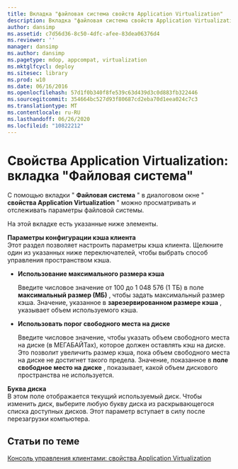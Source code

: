 ```yaml
---
title: Вкладка "файловая система свойств Application Virtualization"
description: Вкладка "файловая система свойств Application Virtualization"
author: dansimp
ms.assetid: c7d56d36-8c50-4dfc-afee-83dea06376d4
ms.reviewer: ''
manager: dansimp
ms.author: dansimp
ms.pagetype: mdop, appcompat, virtualization
ms.mktglfcycl: deploy
ms.sitesec: library
ms.prod: w10
ms.date: 06/16/2016
ms.openlocfilehash: 57d1f0b340f8fe539c63d439d3c0d883fb322446
ms.sourcegitcommit: 354664bc527d93f80687cd2eba70d1eea024c7c3
ms.translationtype: MT
ms.contentlocale: ru-RU
ms.lasthandoff: 06/26/2020
ms.locfileid: "10822212"
---
```

# Свойства Application Virtualization: вкладка "Файловая система"


С помощью вкладки " **Файловая система** " в диалоговом окне " **свойства Application Virtualization** " можно просматривать и отслеживать параметры файловой системы.

На этой вкладке есть указанные ниже элементы.

<a href="" id="client-cache-configuration-settings"></a>**Параметры конфигурации кэша клиента**  
Этот раздел позволяет настроить параметры кэша клиента. Щелкните один из указанных ниже переключателей, чтобы выбрать способ управления пространством кэша.

-   **Использование максимального размера кэша**

    Введите числовое значение от 100 до 1 048 576 (1 ТБ) в поле **максимальный размер (МБ)** , чтобы задать максимальный размер кэша. Значение, указанное в **зарезервированном размере кэша** , указывает объем используемого кэша.

-   **Использовать порог свободного места на диске**

    Введите числовое значение, чтобы указать объем свободного места на диске (в МЕГАБАЙТах), которое должен оставлять кэш на диске. Это позволит увеличить размер кэша, пока объем свободного места на диске не достигнет такого предела. Значение, показанное в **поле свободное место на диске** , показывает, какой объем дискового пространства не используется.

<a href="" id="drive-letter"></a>**Буква диска**  
В этом поле отображается текущий используемый диск. Чтобы изменить диск, выберите любую букву диска из раскрывающегося списка доступных дисков. Этот параметр вступает в силу после перезагрузки компьютера.

## Статьи по теме


[Консоль управления клиентами: свойства Application Virtualization](client-management-console-application-virtualization-properties.md)

 

 





